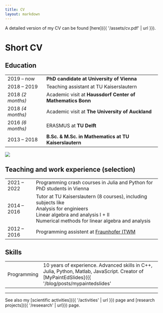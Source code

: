 ```yaml
---
title: CV
layout: markdown 
---
```


A detailed version of my CV can be found [here]({{ '/assets/cv.pdf' | url }}).

# Short CV

## Education

| | |
|-------------------|----|
| 2019 &ndash; now | **PhD candidate at University of Vienna** |
| 2018 &ndash; 2019 | Teaching assistant at TU Kaiserslautern |
| 2018 _(2 months)_ | Academic visit at **Haussdorf Center of Mathematics Bonn** |
| 2018 _(4 months)_ | Academic visit at **The University of Auckland** |
| 2016 _(6 months)_ | ERASMUS at **TU Delft** |
| 2013 &ndash; 2018 | **B.Sc. & M.Sc. in Mathematics at TU Kaiserslautern** |


![](/newzealand.jpg)

## Teaching and work experience (selection)

| | |
|-------------------|----|
| 2021 &ndash; 2022 | Programming crash courses in Julia and Python for PhD students in Vienna |
| 2014 &ndash; 2016 | Tutor at TU Kaiserslautern (8 courses), including subjects like <br> Analysis for enginieers <br> Linear algebra and analysis I + II <br> Numerical methods for linear algebra and analysis |
| 2012 &ndash; 2016 | Programming assistent at [Fraunhofer ITWM](https://www.itwm.fraunhofer.de/de/abteilungen/bv.html) | 

## Skills

| | |
|-------------------|----|
| Programming | 10 years of experience. Advanced skills in C++, Julia, Python, Matlab, JavaScript. Creator of [MyPaintEdSlides]({{ '/blog/posts/mypaintedslides' | url }}). |


---

See also my [scientific activities]({{ '/activities' | url }}) page and [research projects]({{ '/reseearch' | url}}) page.